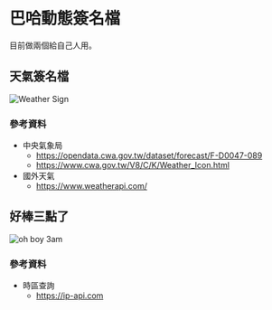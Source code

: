 # 巴哈動態簽名檔
目前做兩個給自己人用。

## 天氣簽名檔
![Weather Sign](https://js.jtdjdu6868.com/sign/weather_sign.png)

### 參考資料
- 中央氣象局
  - https://opendata.cwa.gov.tw/dataset/forecast/F-D0047-089
  - https://www.cwa.gov.tw/V8/C/K/Weather_Icon.html
- 國外天氣
  - https://www.weatherapi.com/

## 好棒三點了
![oh boy 3am](https://js.jtdjdu6868.com/sign/ohboy3am_sign.png)

### 參考資料
- 時區查詢
  - https://ip-api.com